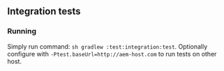 ## Integration tests

### Running

Simply run command: `sh gradlew :test:integration:test`. 
Optionally configure with `-Ptest.baseUrl=http://aem-host.com` to run tests on other host.
